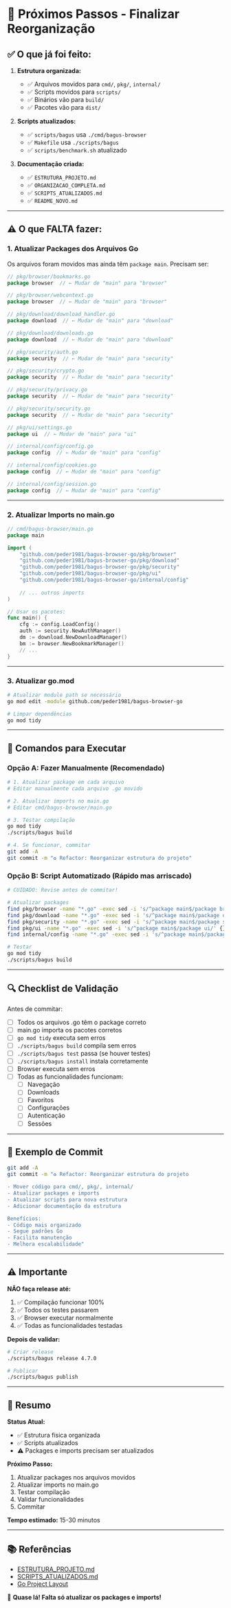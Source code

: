 # 🎯 Próximos Passos - Finalizar Reorganização

## ✅ O que já foi feito:

1. **Estrutura organizada:**
   - ✅ Arquivos movidos para `cmd/`, `pkg/`, `internal/`
   - ✅ Scripts movidos para `scripts/`
   - ✅ Binários vão para `build/`
   - ✅ Pacotes vão para `dist/`

2. **Scripts atualizados:**
   - ✅ `scripts/bagus` usa `./cmd/bagus-browser`
   - ✅ `Makefile` usa `./scripts/bagus`
   - ✅ `scripts/benchmark.sh` atualizado

3. **Documentação criada:**
   - ✅ `ESTRUTURA_PROJETO.md`
   - ✅ `ORGANIZACAO_COMPLETA.md`
   - ✅ `SCRIPTS_ATUALIZADOS.md`
   - ✅ `README_NOVO.md`

---

## ⚠️ O que FALTA fazer:

### 1. **Atualizar Packages dos Arquivos Go**

Os arquivos foram movidos mas ainda têm `package main`. Precisam ser:

```go
// pkg/browser/bookmarks.go
package browser  // ← Mudar de "main" para "browser"

// pkg/browser/webcontext.go
package browser  // ← Mudar de "main" para "browser"

// pkg/download/download_handler.go
package download  // ← Mudar de "main" para "download"

// pkg/download/downloads.go
package download  // ← Mudar de "main" para "download"

// pkg/security/auth.go
package security  // ← Mudar de "main" para "security"

// pkg/security/crypto.go
package security  // ← Mudar de "main" para "security"

// pkg/security/privacy.go
package security  // ← Mudar de "main" para "security"

// pkg/security/security.go
package security  // ← Mudar de "main" para "security"

// pkg/ui/settings.go
package ui  // ← Mudar de "main" para "ui"

// internal/config/config.go
package config  // ← Mudar de "main" para "config"

// internal/config/cookies.go
package config  // ← Mudar de "main" para "config"

// internal/config/session.go
package config  // ← Mudar de "main" para "config"
```

---

### 2. **Atualizar Imports no main.go**

```go
// cmd/bagus-browser/main.go
package main

import (
    "github.com/peder1981/bagus-browser-go/pkg/browser"
    "github.com/peder1981/bagus-browser-go/pkg/download"
    "github.com/peder1981/bagus-browser-go/pkg/security"
    "github.com/peder1981/bagus-browser-go/pkg/ui"
    "github.com/peder1981/bagus-browser-go/internal/config"
    
    // ... outros imports
)

// Usar os pacotes:
func main() {
    cfg := config.LoadConfig()
    auth := security.NewAuthManager()
    dm := download.NewDownloadManager()
    bm := browser.NewBookmarkManager()
    // ...
}
```

---

### 3. **Atualizar go.mod**

```bash
# Atualizar module path se necessário
go mod edit -module github.com/peder1981/bagus-browser-go

# Limpar dependências
go mod tidy
```

---

## 🚀 Comandos para Executar

### Opção A: Fazer Manualmente (Recomendado)

```bash
# 1. Atualizar package em cada arquivo
# Editar manualmente cada arquivo .go movido

# 2. Atualizar imports no main.go
# Editar cmd/bagus-browser/main.go

# 3. Testar compilação
go mod tidy
./scripts/bagus build

# 4. Se funcionar, commitar
git add -A
git commit -m "♻️ Refactor: Reorganizar estrutura do projeto"
```

### Opção B: Script Automatizado (Rápido mas arriscado)

```bash
# CUIDADO: Revise antes de commitar!

# Atualizar packages
find pkg/browser -name "*.go" -exec sed -i 's/^package main$/package browser/' {} \;
find pkg/download -name "*.go" -exec sed -i 's/^package main$/package download/' {} \;
find pkg/security -name "*.go" -exec sed -i 's/^package main$/package security/' {} \;
find pkg/ui -name "*.go" -exec sed -i 's/^package main$/package ui/' {} \;
find internal/config -name "*.go" -exec sed -i 's/^package main$/package config/' {} \;

# Testar
go mod tidy
./scripts/bagus build
```

---

## 🔍 Checklist de Validação

Antes de commitar:

- [ ] Todos os arquivos .go têm o package correto
- [ ] main.go importa os pacotes corretos
- [ ] `go mod tidy` executa sem erros
- [ ] `./scripts/bagus build` compila sem erros
- [ ] `./scripts/bagus test` passa (se houver testes)
- [ ] `./scripts/bagus install` instala corretamente
- [ ] Browser executa sem erros
- [ ] Todas as funcionalidades funcionam:
  - [ ] Navegação
  - [ ] Downloads
  - [ ] Favoritos
  - [ ] Configurações
  - [ ] Autenticação
  - [ ] Sessões

---

## 📝 Exemplo de Commit

```bash
git add -A
git commit -m "♻️ Refactor: Reorganizar estrutura do projeto

- Mover código para cmd/, pkg/, internal/
- Atualizar packages e imports
- Atualizar scripts para nova estrutura
- Adicionar documentação da estrutura

Benefícios:
- Código mais organizado
- Segue padrões Go
- Facilita manutenção
- Melhora escalabilidade"
```

---

## ⚠️ Importante

**NÃO faça release até:**
1. ✅ Compilação funcionar 100%
2. ✅ Todos os testes passarem
3. ✅ Browser executar normalmente
4. ✅ Todas as funcionalidades testadas

**Depois de validar:**
```bash
# Criar release
./scripts/bagus release 4.7.0

# Publicar
./scripts/bagus publish
```

---

## 🎯 Resumo

**Status Atual:**
- ✅ Estrutura física organizada
- ✅ Scripts atualizados
- ⚠️ Packages e imports precisam ser atualizados

**Próximo Passo:**
1. Atualizar packages nos arquivos movidos
2. Atualizar imports no main.go
3. Testar compilação
4. Validar funcionalidades
5. Commitar

**Tempo estimado:** 15-30 minutos

---

## 📚 Referências

- [ESTRUTURA_PROJETO.md](ESTRUTURA_PROJETO.md)
- [SCRIPTS_ATUALIZADOS.md](SCRIPTS_ATUALIZADOS.md)
- [Go Project Layout](https://github.com/golang-standards/project-layout)

🎉 **Quase lá! Falta só atualizar os packages e imports!**
